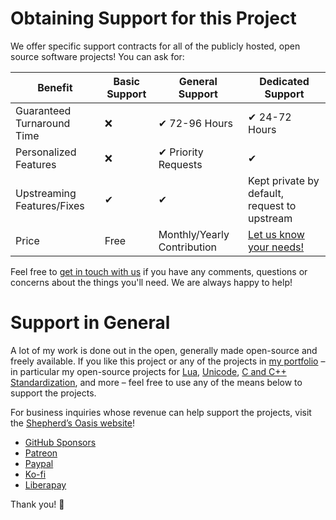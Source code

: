 # Obtaining Support for this Project

We offer specific support contracts for all of the publicly hosted, open source software projects! You can ask for:

| Benefit | Basic Support | General Support | Dedicated Support |
|---------|---------------|-----------------|-------------------|
| Guaranteed Turnaround Time | ❌ | ✔ 72-96 Hours | ✔ 24-72 Hours |
| Personalized Features | ❌ | ✔ Priority Requests | ✔ |
| Upstreaming Features/Fixes  | ✔ | ✔ | Kept private by default, request to upstream |
| Price | Free | Monthly/Yearly Contribution | [Let us know your needs!](https://soasis.org/contact/opensource/) |

Feel free to [get in touch with us](https://soasis.org/contact/opensource/) if you have any comments, questions or concerns about the things you'll need. We are always happy to help!




# Support in General

A lot of my work is done out in the open, generally made open-source and freely available. If you like this project or any of the projects in [my portfolio](https://thephd.dev/portfolio/) – in particular my open-source projects for [Lua](https://sol2.readthedocs.io/en/latest/), [Unicode](https://thephd.dev/portfolio/text), [C and C++ Standardization](https://thephd.dev/portfolio/standard), and more – feel free to use any of the means below to support the projects.

For business inquiries whose revenue can help support the projects, visit the [Shepherd’s Oasis website](https://soasis.org/)!

- [GitHub Sponsors](https://github.com/users/ThePhD/sponsorship)
- [Patreon](https://www.patreon.com/Soasis)
- [Paypal](https://www.paypal.me/Soasis)
- [Ko-fi](https://ko-fi.com/Soasis)
- [Liberapay](https://liberapay.com/Soasis)

Thank you! 💚
